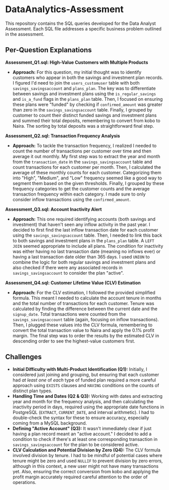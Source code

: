 # DataAnalytics-Assessment

This repository contains the SQL queries developed for the Data Analyst Assessment. Each SQL file addresses a specific business problem outlined in the assessment.

## Per-Question Explanations

**Assessment_Q1.sql: High-Value Customers with Multiple Products**

* **Approach:** For this question, my initial thought was to identify customers who appear in both the savings and investment plan records. I figured I'd need to join the `users_customuser` table with both `savings_savingsaccount` and `plans_plan`. The key was to differentiate between savings and investment plans using the `is_regular_savings` and `is_a_fund` flags in the `plans_plan` table. Then, I focused on ensuring these plans were "funded" by checking if `confirmed_amount` was greater than zero in the `savings_savingsaccount` table. Finally, I grouped by customer to count their distinct funded savings and investment plans and summed their total deposits, remembering to convert from kobo to Naira. The sorting by total deposits was a straightforward final step.

**Assessment_Q2.sql: Transaction Frequency Analysis**

* **Approach:** To tackle the transaction frequency, I realized I needed to count the number of transactions per customer over time and then average it out monthly. My first step was to extract the year and month from the `transaction_date` in the `savings_savingsaccount` table and count transactions for each customer per month. Then, I calculated the average of these monthly counts for each customer. Categorizing them into "High", "Medium", and "Low" frequency seemed like a good way to segment them based on the given thresholds. Finally, I grouped by these frequency categories to get the customer counts and the average transaction frequency within each category. I made sure to only consider inflow transactions using the `confirmed_amount`.

**Assessment_Q3.sql: Account Inactivity Alert**

* **Approach:** This one required identifying accounts (both savings and investment) that haven't seen any inflow activity in the past year. I decided to first find the last inflow transaction date for each customer using the `savings_savingsaccount` table. Then, I needed to link this back to both savings and investment plans in the `plans_plan` table. A `LEFT JOIN` seemed appropriate to include all plans. The condition for inactivity was either having no last transaction date (meaning no inflows ever) or having a last transaction date older than 365 days. I used `UNION` to combine the logic for both regular savings and investment plans and also checked if there were any associated records in `savings_savingsaccount` to consider the plan "active".

**Assessment_Q4.sql: Customer Lifetime Value (CLV) Estimation**

* **Approach:** For the CLV estimation, I followed the provided simplified formula. This meant I needed to calculate the account tenure in months and the total number of transactions for each customer. Tenure was calculated by finding the difference between the current date and the `signup_date`. Total transactions were counted from the `savings_savingsaccount` table (again, focusing on inflow transactions). Then, I plugged these values into the CLV formula, remembering to convert the total transaction value to Naira and apply the 0.1% profit margin. The final step was to order the results by the estimated CLV in descending order to see the highest-value customers first.

## Challenges

* **Initial Difficulty with Multi-Product Identification (Q1):** Initially, I considered just joining and grouping, but ensuring that each customer had *at least one* of *each* type of funded plan required a more careful approach using `EXISTS` clauses and `HAVING` conditions on the counts of distinct plan types.
* **Handling Time and Dates (Q2 & Q3):** Working with dates and extracting year and month for the frequency analysis, and then calculating the inactivity period in days, required using the appropriate date functions in PostgreSQL (`EXTRACT`, `CURRENT_DATE`, and interval arithmetic). I had to double-check the syntax for these to ensure accuracy, especially coming from a MySQL background.
* **Defining "Active Account" (Q3):** It wasn't immediately clear if just having a plan record meant an "active account." I decided to add a condition to check if there's at least one corresponding transaction in `savings_savingsaccount` for the plan to be considered active.
* **CLV Calculation and Potential Division by Zero (Q4):** The CLV formula involved division by tenure. I had to be mindful of potential cases where tenure might be zero and used `NULLIF` to prevent division by zero errors, although in this context, a new user might not have many transactions yet. Also, ensuring the correct conversion from kobo and applying the profit margin accurately required careful attention to the order of operations.
